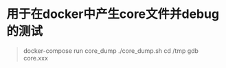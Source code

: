 # 用于在docker中产生core文件并debug的测试

> docker-compose run core_dump
> ./core_dump.sh
> cd /tmp
> gdb core.xxx
